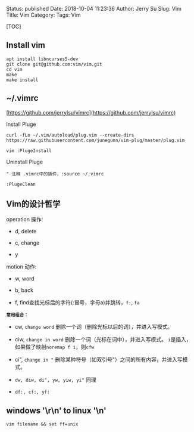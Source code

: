 Status: published
Date: 2018-10-04 11:23:36 
Author: Jerry Su
Slug: Vim
Title: Vim
Category: 
Tags: Vim

[TOC]


## Install vim

```
apt install libncurses5-dev
git clone git@github.com:vim/vim.git
cd vim
make
make install
```

## ~/.vimrc

[https://github.com/jerrylsu/vimrc](https://github.com/jerrylsu/vimrc)

Install Pluge

`curl -fLo ~/.vim/autoload/plug.vim --create-dirs https://raw.githubusercontent.com/junegunn/vim-plug/master/plug.vim`

`vim :PlugeInstall`

Uninstall Pluge

```
" 注释 .vimrc中的插件，:source ~/.vimrc

:PlugeClean

```


## Vim的设计哲学

<operation> <motion>
    
operation 操作:
    
- d, delete
    
- c, change
    
- y
    
motion 动作:
    
- w, word

- b, back

- f, find查找光标后的字符(:冒号，字母a)并跳转，`f:`, `fa`
    
**`常用组合：`**
    
- cw, `change word` 删除一个词（删除光标以后的词），并进入写模式。

- ciw, `change in word` 删除一个词（光标在词中），并进入写模式。 `i`是插入，如果做了映射`noremap f i`，则`cfw`
    
- ci", `change in "` 删除某种符号（如双引号"）之间的所有内容，并进入写模式。
 
- `dw, diw, di", yw, yiw, yi"` 同理
    
- `df:, cf:, yf:`


## windows '\r\n' to linux '\n'

`vim filename && set ff=unix`